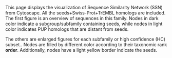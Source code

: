 This page displays the visualization of Sequence Similarity Network (SSN) from Cytoscape. All the seeds+Swiss-Prot+TrEMBL homologs are included. The first figure is an overview of sequences in this family. Nodes in dark color indicate a subgroup/subfamily containing seeds, while nodes in light color indicates PUP homologs that are distant from seeds.

The others are enlarged figures for each subfamily or high confidence (HC) subset.. Nodes are filled by different color according to their taxonomic rank **order**. Additionally, nodes have a light yellow border indicate the seeds.
